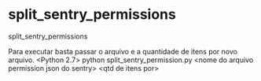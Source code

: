 # split_sentry_permissions
split_sentry_permissions

Para executar basta passar o arquivo e a quantidade de itens por novo arquivo.
<Python 2.7>
python split_sentry_permission.py \<nome do arquivo permission json do sentry\> \<qtd de itens por\>
